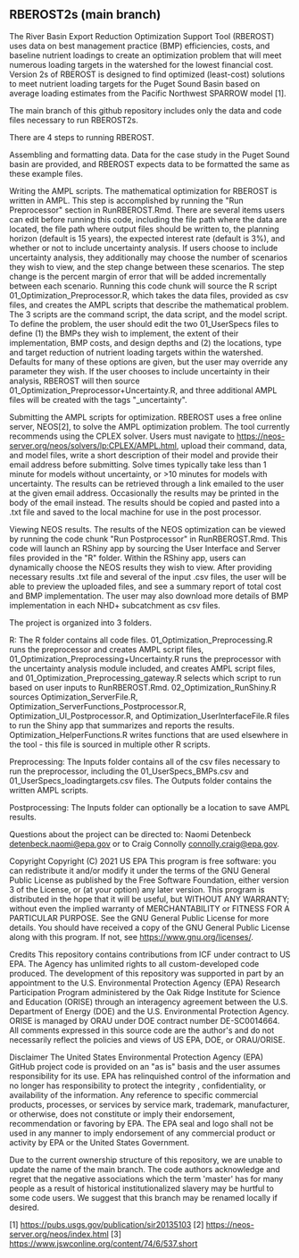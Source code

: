## RBEROST2s (main branch)

 The River Basin Export Reduction Optimization Support Tool (RBEROST) uses data on best management practice (BMP) efficiencies, costs, and baseline nutrient loadings to create an optimization problem that will meet numerous loading targets in the watershed for the lowest financial cost. Version 2s of RBEROST is designed to find optimized (least-cost) solutions to meet nutrient loading targets for the Puget Sound Basin based on average loading estimates from the Pacific Northwest SPARROW model [1].

The main branch of this github repository includes only the data and code files necessary to run RBEROST2s. 

There are 4 steps to running RBEROST.

Assembling and formatting data. Data for the case study in the Puget Sound basin are provided, and RBEROST expects data to be formatted the same as these example files.

Writing the AMPL scripts. The mathematical optimization for RBEROST is written in AMPL. This step is accomplished by running the "Run Preprocessor" section in RunRBEROST.Rmd. There are several items users can edit before running this code, including the file path where the data are located, the file path where output files should be written to, the planning horizon (default is 15 years), the expected interest rate (default is 3%), and whether or not to include uncertainty analysis. If users choose to include uncertainty analysis, they additionally may choose the number of scenarios they wish to view, and the step change between these scenarios. The step change is the percent margin of error that will be added incrementally between each scenario. Running this code chunk will source the R script 01_Optimization_Preprocessor.R, which takes the data files, provided as csv files, and creates the AMPL scripts that describe the mathematical problem. The 3 scripts are the command script, the data script, and the model script. To define the problem, the user should edit the two 01_UserSpecs files to define (1) the BMPs they wish to implement, the extent of their implementation, BMP costs, and design depths and (2) the locations, type and target reduction of nutrient loading targets within the watershed. Defaults for many of these options are given, but the user may override any parameter they wish. If the user chooses to include uncertainty in their analysis, RBEROST will then source 01_Optimization_Preprocessor+Uncertainty.R, and three additional AMPL files will be created with the tags "_uncertainty".

Submitting the AMPL scripts for optimization. RBEROST uses a free online server, NEOS[2], to solve the AMPL optimization problem. The tool currently recommends using the CPLEX solver. Users must navigate to https://neos-server.org/neos/solvers/lp:CPLEX/AMPL.html, upload their command, data, and model files, write a short description of their model and provide their email address before submitting. Solve times typically take less than 1 minute for models without uncertainty, or >10 minutes for models with uncertainty. The results can be retrieved through a link emailed to the user at the given email address. Occasionally the results may be printed in the body of the email instead. The results should be copied and pasted into a .txt file and saved to the local machine for use in the post processor.

Viewing NEOS results. The results of the NEOS optimization can be viewed by running the code chunk "Run Postprocessor" in RunRBEROST.Rmd. This code will launch an RShiny app by sourcing the User Interface and Server files provided in the "R" folder. Within the RShiny app, users can dynamically choose the NEOS results they wish to view. After providing necessary results .txt file and several of the input .csv files, the user will be able to preview the uploaded files, and see a summary report of total cost and BMP implementation. The user may also download more details of BMP implementation in each NHD+ subcatchment as csv files.

The project is organized into 3 folders.

R: The R folder contains all code files. 01_Optimization_Preprocessing.R runs the preprocessor and creates AMPL script files, 01_Optimization_Preprocessing+Uncertainty.R runs the preprocessor with the uncertainty analysis module included, and creates AMPL script files, and 01_Optimization_Preprocessing_gateway.R selects which script to run based on user inputs to RunRBEROST.Rmd. 02_Optimization_RunShiny.R sources Optimization_ServerFile.R, Optimization_ServerFunctions_Postprocessor.R, Optimization_UI_Postprocessor.R, and Optimization_UserInterfaceFile.R files to run the Shiny app that summarizes and reports the results. Optimization_HelperFunctions.R writes functions that are used elsewhere in the tool - this file is sourced in multiple other R scripts.

Preprocessing: The Inputs folder contains all of the csv files necessary to run the preprocessor, including the 01_UserSpecs_BMPs.csv and 01_UserSpecs_loadingtargets.csv files. The Outputs folder contains the written AMPL scripts.

Postprocessing: The Inputs folder can optionally be a location to save AMPL results.

Questions about the project can be directed to: Naomi Detenbeck detenbeck.naomi@epa.gov or to Craig Connolly connolly.craig@epa.gov.

Copyright
Copyright (C) 2021 US EPA This program is free software: you can redistribute it and/or modify it under the terms of the GNU General Public License as published by the Free Software Foundation, either version 3 of the License, or (at your option) any later version. This program is distributed in the hope that it will be useful, but WITHOUT ANY WARRANTY; without even the implied warranty of MERCHANTABILITY or FITNESS FOR A PARTICULAR PURPOSE. See the GNU General Public License for more details. You should have received a copy of the GNU General Public License along with this program. If not, see https://www.gnu.org/licenses/.

Credits
This repository contains contributions from ICF under contract to US EPA. The Agency has unlimited rights to all custom-developed code produced. The development of this repository was supported in part by an appointment to the U.S. Environmental Protection Agency (EPA) Research Participation Program administered by the Oak Ridge Institute for Science and Education (ORISE) through an interagency agreement between the U.S. Department of Energy (DOE) and the U.S. Environmental Protection Agency. ORISE is managed by ORAU under DOE contract number DE-SC0014664. All comments expressed in this source code are the author's and do not necessarily reflect the policies and views of US EPA, DOE, or ORAU/ORISE.

Disclaimer
The United States Environmental Protection Agency (EPA) GitHub project code is provided on an "as is" basis and the user assumes responsibility for its use. EPA has relinquished control of the information and no longer has responsibility to protect the integrity , confidentiality, or availability of the information. Any reference to specific commercial products, processes, or services by service mark, trademark, manufacturer, or otherwise, does not constitute or imply their endorsement, recommendation or favoring by EPA. The EPA seal and logo shall not be used in any manner to imply endorsement of any commercial product or activity by EPA or the United States Government.

Due to the current ownership structure of this repository, we are unable to update the name of the main branch. The code authors acknowledge and regret that the negative associations which the term 'master' has for many people as a result of historical institutionalized slavery may be hurtful to some code users. We suggest that this branch may be renamed locally if desired.

[1] https://pubs.usgs.gov/publication/sir20135103 [2] https://neos-server.org/neos/index.html [3] https://www.jswconline.org/content/74/6/537.short 
